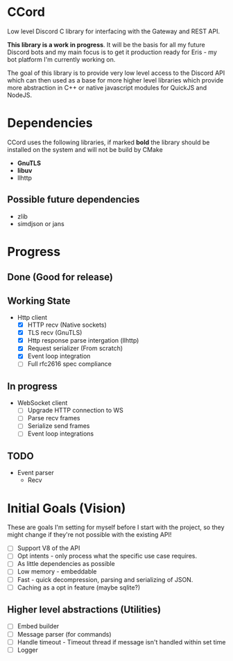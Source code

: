 # CCord
Low level Discord C library for interfacing with the Gateway and REST API.

**This library is a work in progress**. It will be the basis for all my future Discord bots and my main focus is to get it production ready for Eris - my bot platform I'm currently working on.

The goal of this library is to provide very low level access to the Discord API which can then used as a base for more higher level libraries which provide more abstraction in C++ or native javascript modules for QuickJS and NodeJS.

# Dependencies
CCord uses the following libraries, if marked **bold** the library should be installed on the system and will not be build by CMake
- **GnuTLS**
- **libuv**
- llhttp

## Possible future dependencies
- zlib
- simdjson or jans

# Progress

## Done (Good for release)

## Working State
- Http client
    - [x] HTTP recv (Native sockets)
    - [x] TLS recv (GnuTLS)
    - [x] Http response parse intergation (llhttp)
    - [x] Request serializer (From scratch)
    - [x] Event loop integration
    - [ ] Full rfc2616 spec compliance

## In progress
- WebSocket client
    - [ ] Upgrade HTTP connection to WS
    - [ ] Parse recv frames
    - [ ] Serialize send frames
    - [ ] Event loop integrations

## TODO
- Event parser
    - Recv 

# Initial Goals (Vision)
These are goals I'm setting for myself before I start with the project, so they might change if they're not possible with the existing API!
- [ ] Support V8 of the API
- [ ] Opt intents - only process what the specific use case requires.
- [ ] As little dependencies as possible
- [ ] Low memory - embeddable
- [ ] Fast - quick decompression, parsing and serializing of JSON.
- [ ] Caching as a opt in feature (maybe sqlite?)

## Higher level abstractions (Utilities)
- [ ] Embed builder
- [ ] Message parser (for commands)
- [ ] Handle timeout - Timeout thread if message isn't handled within set time
- [ ] Logger
